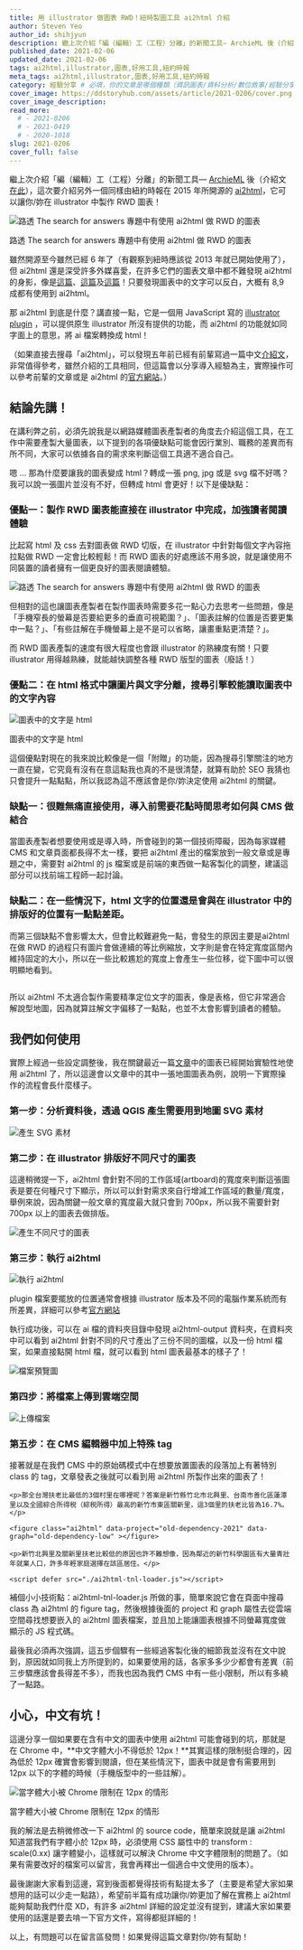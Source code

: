```yaml
---
title: 用 illustrator 做圖表 RWD！紐時製圖工具 ai2html 介紹
author: Steven Yeo
author_id: shihjyun
description: 繼上次介紹「編（編輯）工（工程）分離」的新聞工具— ArchieML 後（介紹文在此），這次要介紹另外一個同樣由紐約時報在 2015 年所開源的 ai2html，它可以讓你/妳在 illustrator 中製作 RWD 圖表！
published_date: 2021-02-06
updated_date: 2021-02-06
tags: ai2html,illustrator,圖表,好用工具,紐約時報
meta_tags: ai2html,illustrator,圖表,好用工具,紐約時報
category: 經驗分享 # 必填，你的文章是哪個種類（資訊圖表/資料分析/數位敘事/經驗分享）
cover_image: https://ddstoryhub.com/assets/article/2021-0206/cover.png
cover_image_description: 
read_more: 
  # - 2021-0206
  # - 2021-0419
  # - 2020-1018
slug: 2021-0206
cover_full: false 
---
```


<script>
  import Img from '$lib/article/Img.svelte'
  import Bookmark from '$lib/article/Bookmark.svelte'
  import LittleGreyBox from '$lib/article/LittleGreyBox.svelte'
  import TableOfContents from '$lib/article/TableOfContents.svelte'
</script>

繼上次介紹「編（編輯）工（工程）分離」的新聞工具— [ArchieML](http://archieml.org/) 後（介紹文[在此](https://medium.com/dd-story-hub/%E5%8C%96%E8%A7%A3%E7%B7%A8%E8%BC%AF%E8%88%87%E5%B7%A5%E7%A8%8B%E5%B8%AB%E9%96%93%E7%9A%84%E5%B0%B7%E5%B0%AC-%E7%B4%90%E6%99%82%E6%96%B0%E8%81%9E%E5%B7%A5%E5%85%B7-archieml-%E4%BB%8B%E7%B4%B9-28f8f3d067e5)），這次要介紹另外一個同樣由紐約時報在 2015 年所開源的 [ai2html](http://ai2html.org/)，它可以讓你/妳在 illustrator 中製作 RWD 圖表！

<Img src="../../assets/article/2021-0206/1.gif" alt="路透 The search for answers 專題中有使用 ai2html 做 RWD 的圖表" >

路透 The search for answers 專題中有使用 ai2html 做 RWD 的圖表

</Img>

雖然開源至今雖然已經 6 年了（有觀察到紐時應該從 2013 年就已開始使用了），但 ai2html 還是深受許多外媒喜愛，在許多它們的圖表文章中都不難發現 ai2html 的身影，像是[這篇](https://graphics.reuters.com/INDONESIA-CRASH/SEARCH/xegvbeywzpq/)、[這篇](https://www.bloomberg.com/graphics/2021-city-budget-police-funding/?srnd=graphics-v2)及[這篇](https://www.nytimes.com/interactive/2020/02/21/business/coronavirus-airline-travel.html)！只要發現圖表中的文字可以反白，大概有 8,9 成都有使用到 ai2html。

那 ai2html 到底是什麼？講直接一點，它是一個用 JavaScript 寫的 [illustrator plugin](https://helpx.adobe.com/tw/illustrator/plug-ins.html) ，可以提供原生 illustrator 所沒有提供的功能，而 ai2html 的功能就如同字面上的意思，將 ai 檔案轉換成 html！

（如果直接去搜尋「ai2html」，可以發現五年前已經有前輩寫過一篇中文[介紹文](http://blog.infographics.tw/2015/06/introduction-to-ai2html/)，非常值得參考，雖然介紹的工具相同，但這篇會以分享導入經驗為主，實際操作可以參考前輩的文章或是 ai2html 的[官方網站](http://ai2html.org/)。）


## 結論先講！

在講利弊之前，必須先說我是以網路媒體圖表產製者的角度去介紹這個工具，在工作中需要產製大量圖表，以下提到的各項優缺點可能會因行業別、職務的差異而有所不同，大家可以依據各自的需求來判斷這個工具適不適合自己。

嗯 … 那為什麼要讓我的圖表變成 html？轉成一張 png, jpg 或是 svg 檔不好嗎？我可以說一張圖片並沒有不好，但轉成 html 會更好！以下是優缺點：

### 優點一：製作 RWD 圖表能直接在 illustrator 中完成，加強讀者閱讀體驗

比起寫 html 及 css 去對圖表做 RWD 切版，在 illustrator 中針對每個文字內容拖拉點做 RWD 一定會比較輕鬆！而 RWD 圖表的好處應該不用多說，就是讓使用不同裝置的讀者擁有一個更良好的圖表閱讀體驗。


<Img src="../../assets/article/2021-0206/2.gif" alt="路透 The search for answers 專題中有使用 ai2html 做 RWD 的圖表" ></Img>

但相對的這也讓圖表產製者在製作圖表時需要多花一點心力去思考一些問題，像是「手機窄長的螢幕是否要給更多的垂直可視範圍？」、「圖表註解的位置是否要更集中一點？」、「有些註解在手機螢幕上是不是可以省略，讓畫重點更清楚？」。

而 RWD 圖表產製的速度有很大程度也會跟 illustrator 的熟練度有關！只要 illustrator 用得越熟練，就能越快調整各種 RWD 版型的圖表（廢話！）

### 優點二：在 html 格式中讓圖片與文字分離，搜尋引擎較能讀取圖表中的文字內容

<Img src="../../assets/article/2021-0206/3.png" alt="圖表中的文字是 html" >

圖表中的文字是 html

</Img>

這個優點對現在的我來說比較像是一個「附贈」的功能，因為搜尋引擎關注的地方一直在變，它究竟有沒有在意這點我也真的不是很清楚，就算有助於 SEO 我猜也只會提升一點點點，所以我認為這不應該會是你/妳決定使用 ai2html 的關鍵。


### 缺點一：很難無痛直接使用，導入前需要花點時間思考如何與 CMS 做結合

當圖表產製者想要使用或是導入時，所會碰到的第一個技術障礙，因為每家媒體 CMS 和文章頁面都長得不太一樣，要把 ai2html 產出的檔案放到一般文章或是專題之中，需要對 ai2html 的 js 檔案或是前端的東西做一點客製化的調整，建議這部分可以找前端工程師一起討論。

### 缺點二：在一些情況下，html 文字的位置還是會與在 illustrator 中的排版好的位置有一點點差距。

而第三個缺點不會影響太大，但會比較難避免一點，會發生的原因主要是ai2html 在做 RWD 的過程只有圖片會做連續的等比例縮放，文字則是會在特定寬度區間內維持固定的大小，所以在一些比較尷尬的寬度上會產生一些位移，從下圖中可以很明顯地看到。

<Img src="../../assets/article/2021-0206/4.gif" alt="" ></Img>

所以 ai2html 不太適合製作需要精準定位文字的圖表，像是表格，但它非常適合解說型地圖，因為就算註解文字偏移了一點點，也並不太會影響到讀者的體驗。

## 我們如何使用

實際上經過一些設定調整後，我在關鍵最近一篇[文章](https://www.thenewslens.com/article/146836)中的圖表已經開始實驗性地使用 ai2html 了，所以這邊會以文章中的其中一張地圖圖表為例，說明一下實際操作的流程會長什麼樣子。

### 第一步：分析資料後，透過 QGIS 產生需要用到地圖 SVG 素材

<Img src="../../assets/article/2021-0206/5.png" alt="產生 SVG 素材" ></Img>

### 第二步：在 illustrator 排版好不同尺寸的圖表

這邊稍微提一下，ai2html 會針對不同的工作區域(artboard)的寬度來判斷這張圖表是要在何種尺寸下顯示，所以可以針對需求來自行增減工作區域的數量/寬度，舉例來說，因為關鍵一般文章的寬度最大就只會到 700px，所以我不需要針對 700px 以上的圖表去做排版。

<Img src="../../assets/article/2021-0206/6.png" alt="產生不同尺寸的圖表" ></Img>

### 第三步：執行 ai2html

<Img src="../../assets/article/2021-0206/7.png" alt="執行 ai2html" >

plugin 檔案要擺放的位置通常會根據 illustrator 版本及不同的電腦作業系統而有所差異，詳細可以參考[官方網站](https://helpx.adobe.com/tw/illustrator/plug-ins.html)

</Img>

執行成功後，可以在 ai 檔的資料夾目錄中發現 ai2html-output 資料夾，在資料夾中可以看到 ai2html 針對不同的尺寸產出了三份不同的圖檔，以及一份 html 檔案，如果直接點開 html 檔，就可以看到 html 圖表最基本的樣子了！

<Img src="../../assets/article/2021-0206/8.png" alt="檔案預覽圖" ></Img>

### 第四步：將檔案上傳到雲端空間

<Img src="../../assets/article/2021-0206/9.png" alt="上傳檔案" ></Img>

### 第五步：在 CMS 編輯器中加上特殊 tag

接著就是在我們 CMS 中的原始碼模式中在想要放置圖表的段落加上有著特別 class 的 tag，文章發表之後就可以看到用 ai2html 所製作出來的圖表了！

<LittleGreyBox>

`<p>那全台灣扶老比最低的3個村里在哪裡呢？答案是新竹縣竹北市北興里、台南市善化區蓮潭里以及全國綜合所得税（綜税所得）最高的新竹市東區關新里，這3個里的扶老比皆為16.7%。</p>`

`<figure class="ai2html" data-project="old-dependency-2021" data-graph="old-dependency-low" ></figure>`

`<p>新竹北興里及關新里扶老比較低的原因也許不難想像，因為鄰近的新竹科學園區有大量青壯年就業人口，許多年輕家庭選擇在該區居住。</p>`


`<script defer src="./ai2html-tnl-loader.js"></script>`


</LittleGreyBox>

補個小小技術點：ai2html-tnl-loader.js 所做的事，簡單來說它會在頁面中搜尋 class 為 ai2html 的 figure tag，然後根據後面的 project 和 graph 屬性去從雲端空間尋找想要嵌入的 ai2html 圖表檔案，並且加上能讓圖表根據不同螢幕寬度做顯示的 JS 程式碼。


最後我必須再次強調，這五步個驟有一些經過客製化後的細節我並沒有在文中說到，原因就如同我上方所提到的，如果要使用的話，各家多多少少都會有差異（前三步驟應該會長得差不多），而我也因為我們 CMS 中有一些小限制，所以有多繞了一點路。


## 小心，中文有坑！

這邊分享一個如果要在含有中文的圖表中使用 ai2html 可能會碰到的坑，那就是在 Chrome 中，**中文字體大小不得低於 12px！**其實這樣的限制挺合理的，因為低於 12px 確實會影響到閱讀，但在某些情況下，圖表中就是會有需要用到 12px 以下的字體的時候（手機版型中的一些註解）。

<Img src="../../assets/article/2021-0206/10.png" alt="當字體大小被 Chrome 限制在 12px 的情形" >

當字體大小被 Chrome 限制在 12px 的情形

</Img>

我的解法是去稍微修改一下 ai2html 的 source code，簡單來說就是讓 ai2html 知道當我們有字體小於 12px 時，必須使用 CSS 屬性中的 transform : scale(0.xx) 讓字體變小，這樣就可以解決 Chrome 中文字體限制的問題了。（如果有需要改好的檔案可以留言，我會再釋出一個適合中文使用的版本）。


最後謝謝大家看到這邊，寫到後面都覺得技術有點提太多了（主要是希望大家如果想用的話可以少走一點路），希望前半篇有成功讓你/妳更加了解在實務上 ai2html 能夠幫助我們什麼 XD，有許多 ai2html 詳細的設定並沒有提到，建議大家如果要使用的話還是要去啃一下官方文件，寫得都挺詳細的！

以上，有問題可以在留言區發問！如果覺得這篇文章對你/妳有幫助！






